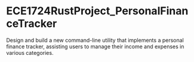 # ECE1724RustProject_PersonalFinanceTracker
Design and build a new command-line utility that implements a personal finance tracker, assisting users to manage their income and expenses in various categories.
